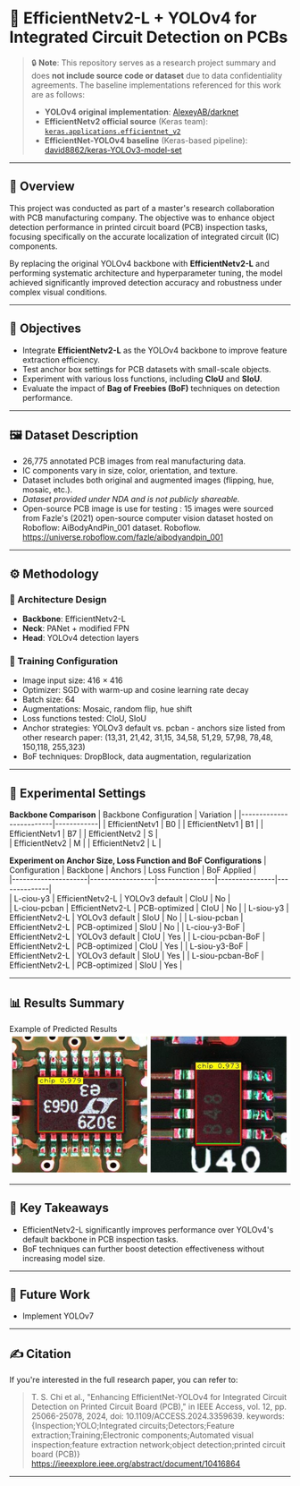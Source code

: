 # 🚀 EfficientNetv2-L + YOLOv4 for Integrated Circuit Detection on PCBs

> 🔒 **Note**: This repository serves as a research project summary and does **not include source code or dataset** due to data confidentiality agreements. The baseline implementations referenced for this work are as follows:
>
> - **YOLOv4 original implementation**: [AlexeyAB/darknet](https://github.com/AlexeyAB/darknet)  
> - **EfficientNetv2 official source** (Keras team): [`keras.applications.efficientnet_v2`](https://github.com/keras-team/keras/blob/6adc2bf7d8d548f92667f8337d27be6b1674ddf5/keras/src/applications/efficientnet_v2.py)  
> - **EfficientNet-YOLOv4 baseline** (Keras-based pipeline): [david8862/keras-YOLOv3-model-set](https://github.com/david8862/keras-YOLOv3-model-set)  

---

## 📘 Overview

This project was conducted as part of a master's research collaboration with PCB manufacturing company. The objective was to enhance object detection performance in printed circuit board (PCB) inspection tasks, focusing specifically on the accurate localization of integrated circuit (IC) components.

By replacing the original YOLOv4 backbone with **EfficientNetv2-L** and performing systematic architecture and hyperparameter tuning, the model achieved significantly improved detection accuracy and robustness under complex visual conditions.

---

## 🎯 Objectives

- Integrate **EfficientNetv2-L** as the YOLOv4 backbone to improve feature extraction efficiency.
- Test anchor box settings for PCB datasets with small-scale objects.
- Experiment with various loss functions, including **CIoU** and **SIoU**.
- Evaluate the impact of **Bag of Freebies (BoF)** techniques on detection performance.

---

## 🖼️ Dataset Description

- 26,775 annotated PCB images from real manufacturing data.
- IC components vary in size, color, orientation, and texture.
- Dataset includes both original and augmented images (flipping, hue, mosaic, etc.).
- *Dataset provided under NDA and is not publicly shareable.*
- Open-source PCB image is use for testing :  15 images were sourced from Fazle's (2021) open-source computer vision dataset hosted on Roboflow: AiBodyAndPin_001 dataset. Roboflow. https://universe.roboflow.com/fazle/aibodyandpin_001 
---

## ⚙️ Methodology

### 🔧 Architecture Design

- **Backbone**: EfficientNetv2-L  
- **Neck**: PANet + modified FPN  
- **Head**: YOLOv4 detection layers  

### 🧪 Training Configuration

- Image input size: 416 × 416  
- Optimizer: SGD with warm-up and cosine learning rate decay  
- Batch size: 64  
- Augmentations: Mosaic, random flip, hue shift  
- Loss functions tested: CIoU, SIoU  
- Anchor strategies: YOLOv3 default vs. pcban - anchors size listed from other research paper:  (13,31, 21,42, 31,15, 34,58, 51,29, 57,98, 78,48, 150,118, 255,323)
- BoF techniques: DropBlock, data augmentation, regularization

---

## 🧬 Experimental Settings
**Backbone Comparison**
| Backbone Configuration  | Variation  |
|-------------------------|------------|
| EfficientNetv1          |     B0     | 
| EfficientNetv1          |     B1     | 
| EfficientNetv1          |     B7     | 
| EfficientNetv2          |     S      |  
| EfficientNetv2          |     M      | 
| EfficientNetv2          |     L      | 

**Experiment on Anchor Size, Loss Function and BoF Configurations**
| Configuration       | Backbone         | Anchors        | Loss Function  | BoF Applied  |  
|---------------------|------------------|----------------|----------------|--------------|  
| L-ciou-y3           | EfficientNetv2-L | YOLOv3 default | CIoU           | No           |  
| L-ciou-pcban        | EfficientNetv2-L | PCB-optimized  | CIoU           | No           |
| L-siou-y3           | EfficientNetv2-L | YOLOv3 default | SIoU           | No           | 
| L-siou-pcban        | EfficientNetv2-L | PCB-optimized  | SIoU           | No           |
| L-ciou-y3-BoF       | EfficientNetv2-L | YOLOv3 default | CIoU           | Yes          | 
| L-ciou-pcban-BoF    | EfficientNetv2-L | PCB-optimized  | CIoU           | Yes          | 
| L-siou-y3-BoF       | EfficientNetv2-L | YOLOv3 default | SIoU           | Yes          | 
| L-siou-pcban-BoF    | EfficientNetv2-L | PCB-optimized  | SIoU           | Yes          |  

---

## 📊 Results Summary

Example of Predicted Results
![Result](Result.jpg)

---

## 🧠 Key Takeaways

- EfficientNetv2-L significantly improves performance over YOLOv4's default backbone in PCB inspection tasks.
- BoF techniques can further boost detection effectiveness without increasing model size.

---

## 🔭 Future Work

- Implement YOLOv7
---

## ✍️ Citation

If you're interested in the full research paper, you can refer to:

> T. S. Chi et al., "Enhancing EfficientNet-YOLOv4 for Integrated Circuit Detection on Printed Circuit Board (PCB)," in IEEE Access, vol. 12, pp. 25066-25078, 2024, doi: 10.1109/ACCESS.2024.3359639. keywords: {Inspection;YOLO;Integrated circuits;Detectors;Feature extraction;Training;Electronic components;Automated visual inspection;feature extraction network;object detection;printed circuit board (PCB)}
https://ieeexplore.ieee.org/abstract/document/10416864
---
